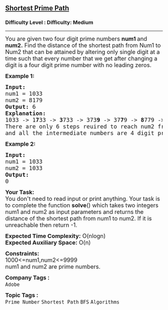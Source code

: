 <h2><a href="https://www.geeksforgeeks.org/problems/shortest-prime-path--141631/1?page=5&category=Graph,DFS,BFS&sortBy=difficulty">Shortest Prime Path</a></h2><h3>Difficulty Level : Difficulty: Medium</h3><hr><div class="problems_problem_content__Xm_eO"><p><span style="font-size: 18px;">You are given two four digit prime numbers <strong>num1 </strong>and <strong>num2.</strong>&nbsp;Find the distance of the shortest path from Num1 to Num2 that can be attained by altering only single digit at a time such that every number that we get after changing a digit is a four digit prime number with no leading zeros.</span></p>
<p><span style="font-size: 18px;"><strong>Example 1:</strong></span></p>
<pre><span style="font-size: 18px;"><strong>Input:</strong></span>
<span style="font-size: 18px;">num1 = 1033 
num2 = 8179</span>
<span style="font-size: 18px;"><strong>Output: </strong></span><span style="font-size: 18px;">6</span>
<span style="font-size: 18px;"><strong>Explanation:</strong></span>
<span style="font-size: 18px;">1033 -&gt; 1<strong>7</strong>33 -&gt; <strong>3</strong>733 -&gt; 373<strong>9</strong> -&gt; 37<strong>7</strong>9 -&gt; <strong>8</strong>779 -&gt; 8<strong>1</strong>79.</span>
<span style="font-size: 18px;">There are only 6 steps reuired to reach num2 from num1. </span>
<span style="font-size: 18px;">and all the intermediate numbers are 4 digit prime numbers.</span></pre>
<p><strong><span style="font-size: 18px;">Example 2:</span></strong></p>
<pre><span style="font-size: 18px;"><strong>Input:</strong></span>
<span style="font-size: 18px;">num1 = 1033 
num2 = 1033</span>
<span style="font-size: 18px;"><strong>Output:</strong></span>
<span style="font-size: 18px;">0</span></pre>
<p><span style="font-size: 18px;"><strong>Your Task:</strong>&nbsp;&nbsp;<br>You don't need to read input or print anything. Your task is to complete the function&nbsp;<strong>solve</strong>() which takes two integers num1 and num2 as input parameters and returns the distance of the shortest path from num1 to num2. If it is unreachable then return -1.</span></p>
<p><span style="font-size: 18px;"><strong>Expected Time Complexity:</strong> O(nlogn)<br><strong>Expected Auxiliary Space:</strong> O(n)</span></p>
<p><span style="font-size: 18px;"><strong>Constraints:</strong><br>1000&lt;=num1,num2&lt;=9999<br>num1 and num2 are prime numbers.</span></p></div><p><span style=font-size:18px><strong>Company Tags : </strong><br><code>Adobe</code>&nbsp;<br><p><span style=font-size:18px><strong>Topic Tags : </strong><br><code>Prime Number</code>&nbsp;<code>Shortest Path</code>&nbsp;<code>BFS</code>&nbsp;<code>Algorithms</code>&nbsp;